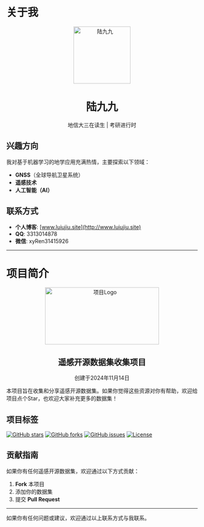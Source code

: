 # 关于我

<div align="center">
  <img src="https://via.placeholder.com/150" alt="陆九九" width="150" height="150">
  <h1>陆九九</h1>
  <p>地信大三在读生 | 考研进行时</p>
</div>

## 兴趣方向

我对基于机器学习的地学应用充满热情，主要探索以下领域：
- **GNSS**（全球导航卫星系统）
- **遥感技术**
- **人工智能（AI）**

## 联系方式

- **个人博客**: [www.luiujiu.site](http://www.luiujiu.site)
- **QQ**: 3313014878
- **微信**: xyRen31415926

---

# 项目简介

<div align="center">
  <img src="https://via.placeholder.com/300x150" alt="项目Logo" width="300" height="150">
  <h2>遥感开源数据集收集项目</h2>
  <p>创建于2024年11月14日</p>
</div>

本项目旨在收集和分享遥感开源数据集。如果你觉得这些资源对你有帮助，欢迎给项目点个Star，也欢迎大家补充更多的数据集！

## 项目标签

[![GitHub stars](https://img.shields.io/github/stars/username/repo.svg?style=social&label=Star)](https://github.com/username/repo)
[![GitHub forks](https://img.shields.io/github/forks/username/repo.svg?style=social&label=Fork)](https://github.com/username/repo)
[![GitHub issues](https://img.shields.io/github/issues/username/repo.svg)](https://github.com/username/repo/issues)
[![License](https://img.shields.io/badge/license-MIT-blue.svg)](https://github.com/username/repo/blob/main/LICENSE)

## 贡献指南

如果你有任何遥感开源数据集，欢迎通过以下方式贡献：
1. **Fork** 本项目
2. 添加你的数据集
3. 提交 **Pull Request**

---

如果你有任何问题或建议，欢迎通过以上联系方式与我联系。
